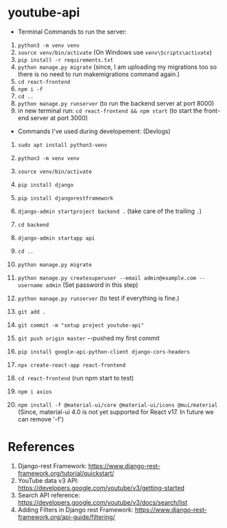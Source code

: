 # youtube-api


- Terminal Commands to run the server:
1) `python3 -m venv venv`
2) `source venv/bin/activate`  (On Windows use `venv\Scripts\activate`)
3) `pip install -r requirements.txt`
4) `python manage.py migrate`  (since, I am uploading my migrations too so there is no need to run makemigrations command again.)
5) `cd react-frontend`
6) `npm i -f`
7) `cd ..`
8) `python manage.py runserver`  (to run the backend server at port 8000)
9) in new terminal run: `cd react-frontend && npm start` (to start the front-end server at port 3000)



- Commands I've used during developement: (Devlogs)

1) `sudo apt install python3-venv`
2) `python3 -m venv venv`
3) `source venv/bin/activate`
4) `pip install django`
5) `pip install djangorestframework`
6) `django-admin startproject backend .`  (take care of the trailing `.`)
7) `cd backend`
8) `django-admin startapp api`
9) `cd ..`
10) `python manage.py migrate`
11) `python manage.py createsuperuser --email admin@example.com --username admin` (Set password in this step)
12) `python manage.py runserver` (to test if everything is fine.)
13) `git add .` 
14) `git commit -m "setup project youtube-api"`
15) `git push origin master`  --pushed my first commit

16) `pip install google-api-python-client django-cors-headers`
17) `npx create-react-app react-frontend`
18) `cd react-frontend`   (run npm start to test)
19) `npm i axios`
20) `npm install -f @material-ui/core @material-ui/icons @mui/material` (Since, material-ui 4.0 is not yet supported for React v17. In future we can remove '-f')


# References

1) Django-rest Framework: https://www.django-rest-framework.org/tutorial/quickstart/
2) YouTube data v3 API: https://developers.google.com/youtube/v3/getting-started
3) Search API reference: https://developers.google.com/youtube/v3/docs/search/list
4) Adding Filters in Django rest Framework: https://www.django-rest-framework.org/api-guide/filtering/
